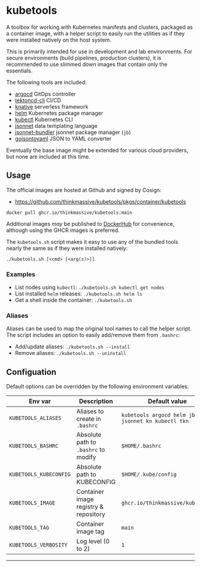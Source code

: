 # kubetools

A toolbox for working with Kubernetes manifests and clusters, packaged as a
container image, with a helper script to easily run the utilities as if they
were installed natively on the host system.

This is primarily intended for use in development and lab environments. For
secure environments (build pipelines, production clusters), it is recommended
to use slimmed down images that contain only the essentials.

The following tools are included:

- [argocd](https://github.com/argoproj/argo-cd/releases) GitOps controller
- [tektoncd-cli](https://github.com/tektoncd/cli/releases) CI/CD
- [knative](https://github.com/knative/client/releases) serverless framework
- [helm](https://github.com/helm/helm/releases) Kubernetes package
  manager
- [kubectl](https://kubernetes.io/docs/tasks/tools/install-kubectl-linux/)
  Kubernetes CLI
- [jsonnet](https://github.com/prometheus-operator/kube-prometheus.git)
  data templating language
- [jsonnet-bundler](https://github.com/jsonnet-bundler/jsonnet-bundler)
  jsonnet package manager (`jb`)
- [gojsontoyaml](https://github.com/brancz/gojsontoyaml/) JSON to YAML
  converter

Eventually the base image might be extended for various cloud providers, but
none are included at this time.

## Usage

The official images are hosted at Github and signed by Cosign:
- https://github.com/thinkmassive/kubetools/pkgs/container/kubetools

```shell
docker pull ghcr.io/thinkmassive/kubetools:main
```

Additional images _may_ be published to
[DockerHub](https://hub.docker.com/repository/docker/thinkmassive/kubetools)
for convenience, although using the GHCR images is preferred.

The `kubetools.sh` script makes it easy to use any of the bundled tools nearly
the same as if they were installed natively:

```shell
./kubetools.sh [<cmd> [<arg(s)>]]
```

### Examples
- List nodes using `kubectl`: `./kubetools.sh kubectl get nodes`
- List installed `helm` releases: `./kubetools.sh helm ls`
- Get a shell inside the container: `./kubetools.sh`

### Aliases
Aliases can be used to map the original tool names to call the helper script.
The script includes an option to easily add/remove them from `.bashrc`:

- Add/update aliases: `./kubetools.sh --install`
- Remove aliases: `./kubetools.sh --uninstall`

## Configuation

Default options can be overridden by the following environment variables:

| Env var                | Description                    | Default value |
|------------------------|--------------------------------|---------------|
| `KUBETOOLS_ALIASES`    | Aliases to create in `.bashrc` | `kubetools argocd helm jb jsonnet kn kubectl tkn` |
| `KUBETOOLS_BASHRC`     | Absolute path to `.bashrc` to modify | `$HOME/.bashrc` |
| `KUBETOOLS_KUBECONFIG` | Absolute path to KUBECONFIG    | `$HOME/.kube/config` |
| `KUBETOOLS_IMAGE`      | Container image registry & repository | `ghcr.io/thinkmassive/kubetools` |
| `KUBETOOLS_TAG`        | Container image tag            | `main` |
| `KUBETOOLS_VERBOSITY`  | Log level (0 to 2)             | `1` |

---
